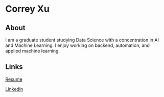 # Correy Xu

## About
I am a graduate student studying Data Science with a concentration in AI and Machine Learning.
I enjoy working on backend, automation, and applied machine learning.

## Links
[Resume](resume.pdf)

[Linkedin](https://www.linkedin.com/in/correy-xu-187b7a319/)


